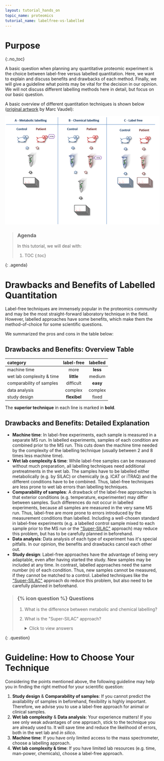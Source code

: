 ```yaml
---
layout: tutorial_hands_on
topic_name: proteomics
tutorial_name: labelfree-vs-labelled
---
```


# Purpose
{:.no_toc}

A basic question when planning any quantitative proteomic experiment is the choice between label-free versus labelled quantitation. Here, we want to explain and discuss benefits and drawbacks of each method.
Finally, we will give a guideline what points may be vital for the decision in our opinion. We will not discuss different labelling methods here in detail, but focus on our basic question.

A basic overview of different quantitation techniques is shown below ([original artwork](https://www.ncbi.nlm.nih.gov/pubmed/24678044) by Marc Vaudel):

![Overview quantitation techniques](../../images/Vaudel_label_vs_labelfree.png)

> ### Agenda
>
> In this tutorial, we will deal with:
>
> 1. TOC
> {:toc}
>
{: .agenda}


# Drawbacks and Benefits of Labelled Quantitation
Label-free techniques are immensely popular in the proteomics community and may be the most straight-forward laboratory technique in the field. However, labelled approaches have some benefits, which make them the method-of-choice for some scientific questions.

We summarized the pros and cons in the table below:

## Drawbacks and Benefits: Overview Table

category | label-free | labelled
:--|:--:|:--:
machine time | more | **less**
wet lab complexity & time | **little** | medium
comparability of samples | difficult | **easy**
data analysis | complex | complex
study design | **flexibel** | fixed

The **superior technique** in each line is marked in **bold**.

## Drawbacks and Benefits: Detailed Explanation
- **Machine time**: In label-free experiments, each sample is measured in a separate MS run. In labelled experiments, samples of each condition are combined prior to the MS run. This cuts down the machine time needed by the complexity of the labelling technique (usually between 2 and 8 times less machine time).
- **Wet lab complexity & time**: While label-free samples can be measured without much preparation, all labelling techniques need additional pretreatments in the wet lab. The samples have to be labelled either metabolically (e.g. by SILAC) or chemically (e.g. ICAT or iTRAQ) and the different conditions have to be combined. Thus, label-free techniques are less prone to wet lab errors than labelling techniques.
- **Comparability of samples**: A drawback of the label-free approaches is that exterior conditions (e.g. temperature, experimenter) may differ between samples. Such differences do not occur in labelled experiments, because all samples are measured in the very same MS run. Thus, label-free are more prone to errors introduced by the measurement conditions than labelled.
Including a well-chosen standard in label-free experiments (e.g. a labelled control sample mixed to each sample prior to the MS run or the ["Super-SILAC"](https://www.ncbi.nlm.nih.gov/pubmed/20364148) approach) may reduce this problem, but has to be carefully planned in beforehand.
- **Data analysis**: Data analysis of each type of experiment has it's special pitfalls. In our opinion, the benefits and drawbacks cancel each other out.
- **Study design**: Label-free approaches have the advantage of being very adaptable, even after having started the study. New samples may be included at any time. In contrast, labelled approaches need the same number (n) of each condition. Thus, new samples cannot be measured, if they cannot be matched to a control.
Labelled techniques like the ["Super-SILAC"](https://www.ncbi.nlm.nih.gov/pubmed/20364148) approach do reduce this problem, but also need to be carefully planned in beforehand.

> ### {% icon question %} Questions
>
> 1. What is the difference between metabolic and chemical labelling?
> 2. What is the "Super-SILAC" approach?
>
>    <details>
>    <summary>Click to view answers</summary>
>    <ol type="1">
>    <li>In metabolic labelling (e.g. "SILAC"), samples like cells or whole animals are labelled *in vivo* by providing amino acids containing stable isotope before starting the experiment. In chemical labelling, samples are labelled *in vitro* after extracting the proteins.</li>
>    <li>The "Super-SILAC" approach features mixing of easy obtainable control samples that are related to the sample of interest. An example is to use a mixture of several breast cancer cell lines to compare to breast cancer patient samples. The control sample usually is labelled with heavy isotopes, while the sample of interest is unlabelled. The "Super-SILAC" approach thus combines benefits of labelled and label-free experiments.</li>
>    </ol>
>    </details>
{: .question}

# Guideline: How to Choose Your Technique
Considering the points mentioned above, the following guideline may help you in finding the right method for your scientific question:

1. **Study design** & **Comparability of samples**: If you cannot predict the availability of samples in beforehand, flexibility is highly important. Therefore, we advise you to use a label-free approach for animal or clinical samples.
2. **Wet lab complexity** & **Data analysis**: Your experience matters! If you see only weak advantages of one approach, stick to the technique you are already used to. It will save time and reduce the likelihood of errors, both in the wet lab and *in silico*.
3. **Machine time**: If you have only limited access to the mass spectrometer, choose a labelling approach.
4. **Wet lab complexity & time**: If you have limited lab resources (e.g. time, man-power, chemicals), choose a label-free approach.
